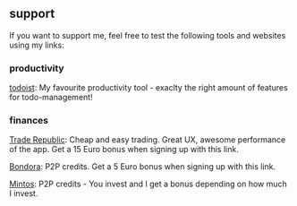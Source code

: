 ## support

If you want to support me, feel free to test the following tools and websites using my links: 

### productivity

[todoist](https://todoist.com/r/mri_delta_wroxxb): My favourite productivity tool - exaclty the right amount of features for todo-management!

### finances

[Trade Republic](https://ref.trade.re/8xl6rssl): Cheap and easy trading. Great UX, awesome performance of the app. Get a 15 Euro bonus when signing up with this link.

[Bondora](https://bondora.com/ref/martinr140): P2P credits. Get a 5 Euro bonus when signing up with this link.

[Mintos](https://www.mintos.com/en/l/ref/CHID44): P2P credits - You invest and I get a bonus depending on how much I invest. 


